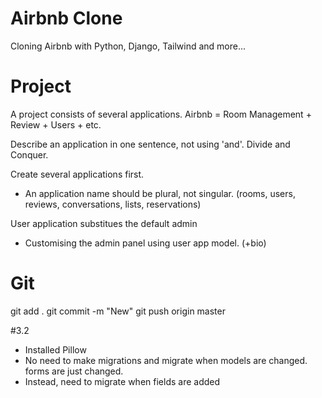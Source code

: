 # Airbnb Clone

Cloning Airbnb with Python, Django, Tailwind and more...

# Project

A project consists of several applications.
Airbnb = Room Management + Review + Users + etc.

Describe an application in one sentence, not using 'and'.
Divide and Conquer.

Create several applications first.

- An application name should be plural, not singular. (rooms, users, reviews, conversations, lists, reservations)

User application substitues the default admin

- Customising the admin panel using user app model. (+bio)

# Git

git add .
git commit -m "New"
git push origin master

#3.2

- Installed Pillow
- No need to make migrations and migrate when models are changed. forms are just changed.
- Instead, need to migrate when fields are added
